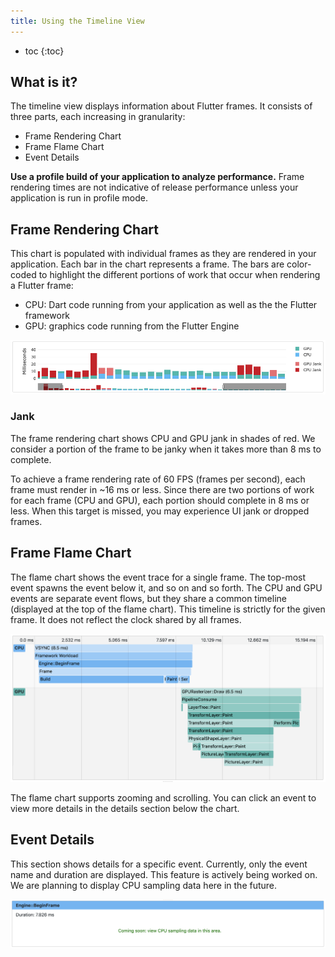 ```yaml
---
title: Using the Timeline View
---
```


* toc
{:toc}

## What is it?
The timeline view displays information about Flutter frames. It consists of
 three parts, each increasing in granularity:
- Frame Rendering Chart
- Frame Flame Chart
- Event Details

**Use a profile build of your application to analyze performance.** Frame rendering times are not indicative of release
performance unless your application is run in profile mode.

## Frame Rendering Chart
This chart is populated with individual frames as they are rendered in your application. Each bar in the chart
represents a frame. The bars are color-coded to highlight the different portions of work that occur when rendering a
Flutter frame:
- CPU: Dart code running from your application as well as the the Flutter framework
- GPU: graphics code running from the Flutter Engine

<img src="images/timeline_frame_rendering_chart.png" width="800" />

### Jank
The frame rendering chart shows CPU and GPU jank in shades of red. We consider a portion of the frame to be janky when
it takes more than 8 ms to complete.

To achieve a frame rendering rate of 60 FPS (frames per second), each frame must render in ~16 ms or less. Since there
are two portions of work for each frame (CPU and GPU), each portion should complete in 8 ms or less. When this target is
missed, you may experience UI jank or dropped frames.

## Frame Flame Chart
The flame chart shows the event trace for a single frame. The top-most event spawns the event below it, and so on and so
forth. The CPU and GPU events are separate event flows, but they share a common timeline (displayed at the top of the
flame chart). This timeline is strictly for the given frame. It does not reflect the clock shared by all frames.

<img src="images/timeline_flame_chart.png" width="800" />

The flame chart supports zooming and scrolling. You can click an event to view more details in the details section below
the chart.

## Event Details
This section shows details for a specific event. Currently, only the event name and duration are displayed. This feature
is actively being worked on. We are planning to display CPU sampling data here in the future.

<img src="images/timeline_event_details.png" width="800" />
